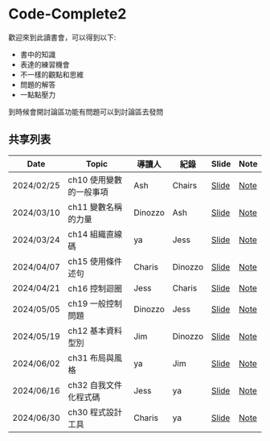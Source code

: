# Code-Complete2


歡迎來到此讀書會，可以得到以下:

- 書中的知識
- 表達的練習機會
- 不一樣的觀點和思維
- 問題的解答
- 一點點壓力

到時候會開討論區功能有問題可以到討論區去發問
## 共享列表
|Date|Topic|導讀人|紀錄|Slide|Note|
|----|-----|----|----|----|----|
|2024/02/25|ch10 使用變數的一般事項|Ash|Chairs| [Slide](https://hackmd.io/@On5HxoAwSqe50wER3MNFZA/HkwOcuZnp) | [Note](https://github.com/Tech-Book-Community/Code-Complete-2/discussions/2)
|2024/03/10|ch11 變數名稱的力量|Dinozzo|Ash| [Slide](https://hackmd.io/@HC-Ting/BJcLcX9aT#/) | [Note](https://hackmd.io/c/tutorials-tw/%2Fs%2Ftutorials-tw)
|2024/03/24|ch14 組織直線碼|ya|Jess| [Slide](https://docs.google.com/presentation/d/1i5NQq52l7v4IyziRxSMo-Q06FVmEEIzCOF6LfEB0kCc/edit?usp=sharing) | [Note](https://www.notion.so/ch14-71eadee9135e4a2d8a3f6f0ec86c9ae9)
|2024/04/07|ch15 使用條件述句|Charis|Dinozzo| [Slide](https://www.canva.com/design/DAGAyGT5m7I/JTk16mJ8itnTA31WWxfPBQ/view?utm_content=DAGAyGT5m7I&utm_campaign=designshare&utm_medium=link&utm_source=editor) | [Note]()
|2024/04/21|ch16 控制迴圈|Jess|Charis| [Slide](https://www.canva.com/design/DAGCZvWhAuw/MZ_GgIrA6FZGPIumSOrtJQ/edit?utm_content=DAGCZvWhAuw&utm_campaign=designshare&utm_medium=link2&utm_source=sharebutton) | [Note](https://github.com/Tech-Book-Community/Code-Complete-2/discussions/3)
|2024/05/05|ch19 一般控制問題|Dinozzo|Jess| [Slide]() | [Note](https://www.notion.so/ch19-cc8a6b1115b541a0bfe3a6c5836a8ec9)
|2024/05/19|ch12 基本資料型別|Jim|Dinozzo| [Slide]() | [Note]()
|2024/06/02|ch31 布局與風格|ya|Jim| [Slide]() | [Note]()
|2024/06/16|ch32 自我文件化程式碼|Jess|ya| [Slide]() | [Note]()
|2024/06/30|ch30 程式設計工具|Charis|ya|  [Slide](https://www.canva.com/design/DAGJmd5m6mA/OuotGkf0FdiKjNpDqKHQAA/edit?utm_content=DAGJmd5m6mA&utm_campaign=designshare&utm_medium=link2&utm_source=sharebutton) | [Note]()
